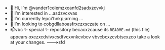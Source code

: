 - 👋 Hi, I’m @vander1colemzxcanfd2sadxzcvvkj
- 👀 I’m interested in ...asdzvcxvas
- 🌱 I’m currently lepci'hnkp;arning ...
- 💞️ I’m looking to cobgdllaboasfrxczxsczate on ...
- 📫vbc ✨ special ✨ repository becacxzcause its `README.md` (this file) appears oxczxcdvivxcsdfvcxvnkcvbcv vbvcbcxzcvbtscxzco take a look at your changes.
--->sfd
